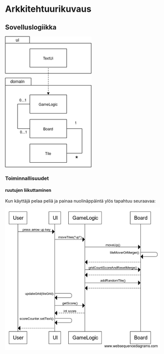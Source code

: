 # Arkkitehtuurikuvaus

## Sovelluslogiikka

![alt text](https://github.com/glinoen/ot-harjoitustyo2020/blob/master/dokumentointi/kuvat/pakkauskaavio.png)


### Toiminnallisuudet

#### ruutujen liikuttaminen

Kun käyttäjä pelaa peliä ja painaa nuolinäppäintä ylös tapahtuu seuraavaa:

![alt text](/dokumentointi/kuvat/sekvenssitile.png)